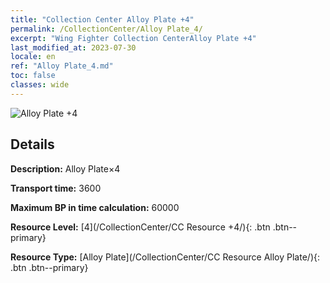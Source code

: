 ```yaml
---
title: "Collection Center Alloy Plate +4"
permalink: /CollectionCenter/Alloy Plate_4/
excerpt: "Wing Fighter Collection CenterAlloy Plate +4"
last_modified_at: 2023-07-30
locale: en
ref: "Alloy Plate_4.md"
toc: false
classes: wide
---
```



![Alloy Plate +4](/images/cc/CC_Alloy_Plate_4.png)

## Details

  **Description:** Alloy Plate×4

  **Transport time:** 3600

  **Maximum BP in time calculation:** 60000

  **Resource Level:** [4](/CollectionCenter/CC Resource +4/){: .btn .btn--primary}

  **Resource Type:** [Alloy Plate](/CollectionCenter/CC Resource Alloy Plate/){: .btn .btn--primary}

